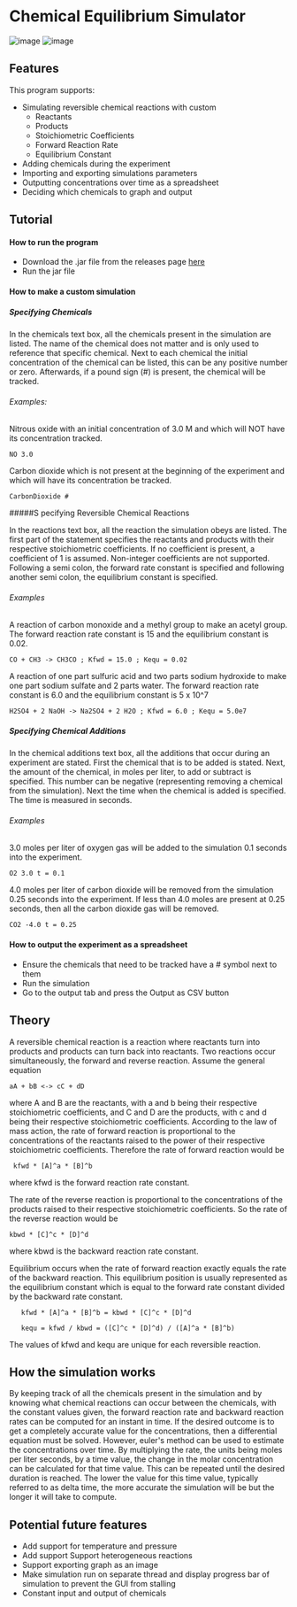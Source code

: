 # Chemical Equilibrium Simulator

![image](https://i.imgur.com/jMYo5Nj.png)
![image](https://i.imgur.com/CodqPBE.png)

## Features

This program supports:

- Simulating reversible chemical reactions with custom
    + Reactants
    + Products
    + Stoichiometric Coefficients
    + Forward Reaction Rate
    + Equilibrium Constant
- Adding chemicals during the experiment
- Importing and exporting simulations parameters
- Outputting concentrations over time as a spreadsheet
- Deciding which chemicals to graph and output

## Tutorial

#### How to run the program
- Download the .jar file from the releases page [here](https://github.com/bart1259/chemical-reaction-simulator/releases/tag/v1.0)
- Run the jar file

#### How to make a custom simulation

##### Specifying Chemicals

In the chemicals text box, all the chemicals present in the simulation are listed. The name of the
 chemical does not matter and is only used to reference that specific chemical. Next to each
chemical the initial concentration of the chemical can be listed, this can be any positive number
or zero. Afterwards, if a pound sign (#) is present, the chemical will be tracked.

###### Examples:

Nitrous oxide with an initial concentration of 3.0 M and which will NOT have its concentration
tracked.

    NO 3.0
    
Carbon dioxide which is not present at the beginning of the experiment and which will have its 
concentration be tracked.
    
    CarbonDioxide #

#####S pecifying Reversible Chemical Reactions

In the reactions text box, all the reaction the simulation obeys are listed. The first part of
the statement specifies the reactants and products with their respective stoichiometric 
coefficients. If no coefficient is present, a coefficient of 1 is assumed. Non-integer coefficients
are not supported. Following a semi colon, the forward rate constant is specified and following 
another semi colon, the equilibrium constant is specified.

###### Examples

A reaction of carbon monoxide and a methyl group to make an acetyl group. The forward reaction
rate constant is 15 and the equilibrium constant is 0.02.

    CO + CH3 -> CH3CO ; Kfwd = 15.0 ; Kequ = 0.02
    
A reaction of one part sulfuric acid and two parts sodium hydroxide to make one part sodium
sulfate and 2 parts water. The forward reaction rate constant is 6.0 and the equilibrium constant
is 5 x 10^7
    
    H2SO4 + 2 NaOH -> Na2SO4 + 2 H2O ; Kfwd = 6.0 ; Kequ = 5.0e7
    
##### Specifying Chemical Additions

In the chemical additions text box, all the additions that occur during an experiment are
stated. First the chemical that is to be added is stated. Next, the amount of the chemical, in
 moles per liter, to add or subtract is specified. This number can be negative (representing
 removing a chemical from the simulation). Next the time when the chemical is added is 
 specified. The time is measured in seconds.

###### Examples

3.0 moles per liter of oxygen gas will be added to the simulation 0.1 seconds into the experiment.

    O2 3.0 t = 0.1
    
4.0 moles per liter of carbon dioxide will be removed from the simulation 0.25 seconds into the
experiment. If less than 4.0 moles are present at 0.25 seconds, then all the carbon dioxide gas
will be removed.
    
    CO2 -4.0 t = 0.25

#### How to output the experiment as a spreadsheet

- Ensure the chemicals that need to be tracked have a # symbol next to them
- Run the simulation
- Go to the output tab and press the Output as CSV button

## Theory

A reversible chemical reaction is a reaction where reactants turn into products and products 
can turn back into reactants. Two reactions occur simultaneously, the forward and reverse 
reaction. Assume the general equation

    aA + bB <-> cC + dD

where A and B are the reactants, with a and b being their respective stoichiometric coefficients,
 and C and D are the products, with c and d being their respective stoichiometric coefficients. 
 According to the law of mass action, the rate of forward reaction is proportional to the 
 concentrations of the reactants raised to the power of their respective stoichiometric 
 coefficients. Therefore the rate of forward reaction would be
 
     kfwd * [A]^a * [B]^b

where kfwd is the forward reaction rate constant. 

The rate of the reverse reaction is proportional to
the concentrations of the products raised to their respective stoichiometric coefficients. So
the rate of the reverse reaction would be

    kbwd * [C]^c * [D]^d
 
where kbwd is the backward reaction rate constant.

Equilibrium occurs when the rate of forward reaction exactly equals the rate of the backward
reaction. This equilibrium position is usually represented as the equilibrium constant which is
equal to the forward rate constant divided by the backward rate constant.

       kfwd * [A]^a * [B]^b = kbwd * [C]^c * [D]^d
       
       kequ = kfwd / kbwd = ([C]^c * [D]^d) / ([A]^a * [B]^b)
       
The values of kfwd and kequ are unique for each reversible reaction.

## How the simulation works

By keeping track of all the chemicals present in the simulation and by knowing what chemical 
reactions can occur between the chemicals, with the constant values given, the forward reaction 
rate and backward reaction rates can be computed for an instant in time. If the desired outcome
is to get a completely accurate value for the concentrations, then a differential equation must
be solved. However, euler's method can be used to estimate the concentrations over time. By 
multiplying the rate, the units being moles per liter seconds, by a time value, the change in
 the molar concentration can be calculated for that time value. This can be repeated until the
 desired duration is reached. The lower the value for this time value, typically referred to as
 delta time, the more accurate the simulation will be but the longer it will take to compute.


## Potential future features

- Add support for temperature and pressure
- Add support Support heterogeneous reactions
- Support exporting graph as an image
- Make simulation run on separate thread and display progress bar of simulation to prevent the GUI from stalling
- Constant input and output of chemicals
